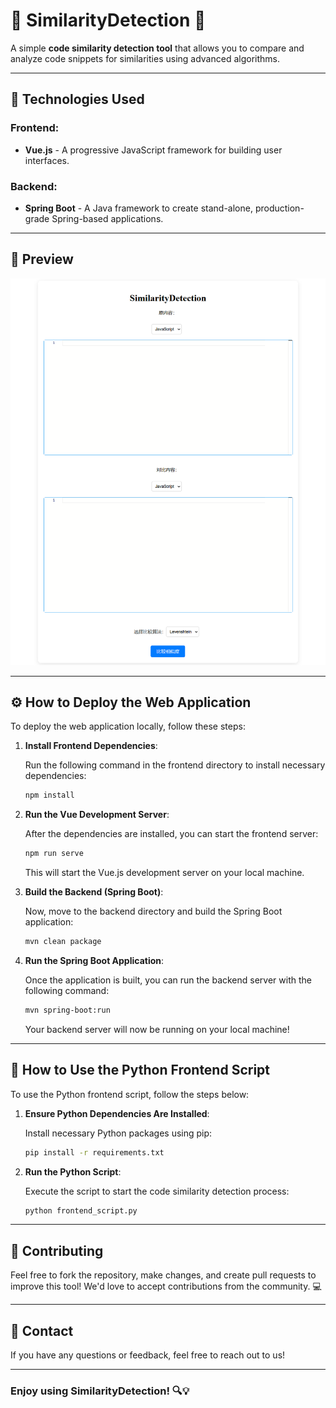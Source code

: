 # 🌟 **SimilarityDetection** 🌟

A simple **code similarity detection tool** that allows you to compare and analyze code snippets for similarities using advanced algorithms.

---

## 🚀 **Technologies Used**

### Frontend:
- **Vue.js** - A progressive JavaScript framework for building user interfaces.

### Backend:
- **Spring Boot** - A Java framework to create stand-alone, production-grade Spring-based applications.

---

## 📸 **Preview**

![preview.png](preview.png)

---

## ⚙️ **How to Deploy the Web Application**

To deploy the web application locally, follow these steps:

1. **Install Frontend Dependencies**:

    Run the following command in the frontend directory to install necessary dependencies:

    ```bash
    npm install
    ```

2. **Run the Vue Development Server**:

    After the dependencies are installed, you can start the frontend server:

    ```bash
    npm run serve
    ```

    This will start the Vue.js development server on your local machine.

3. **Build the Backend (Spring Boot)**:

    Now, move to the backend directory and build the Spring Boot application:

    ```bash
    mvn clean package
    ```

4. **Run the Spring Boot Application**:

    Once the application is built, you can run the backend server with the following command:

    ```bash
    mvn spring-boot:run
    ```

    Your backend server will now be running on your local machine!

---

## 🐍 **How to Use the Python Frontend Script**

To use the Python frontend script, follow the steps below:

1. **Ensure Python Dependencies Are Installed**:

    Install necessary Python packages using pip:

    ```bash
    pip install -r requirements.txt
    ```

2. **Run the Python Script**:

    Execute the script to start the code similarity detection process:

    ```bash
    python frontend_script.py
    ```

---

## 📄 **Contributing**

Feel free to fork the repository, make changes, and create pull requests to improve this tool! We'd love to accept contributions from the community. 💻

---

## 📧 **Contact**

If you have any questions or feedback, feel free to reach out to us!

---

### Enjoy using **SimilarityDetection**! 🔍💡
